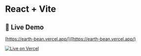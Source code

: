 # React + Vite

## 🔗 Live Demo

[https://earth-bean.vercel.app/]([https://earth-bean.vercel.app/)

[![Live on Vercel](https://img.shields.io/badge/View%20Live%20Site-Vercel-blue?logo=vercel)]([https://earth-bean.vercel.app/)
